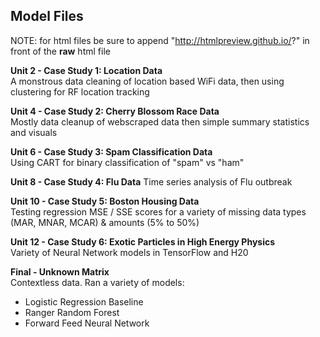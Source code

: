 ## Model Files
  
NOTE: for html files be sure to append "http://htmlpreview.github.io/?" in front of the **raw** html file  
  
**Unit 2 - Case Study 1: Location Data**  
A monstrous data cleaning of location based WiFi data, then using clustering for RF location tracking
  
**Unit 4 - Case Study 2: Cherry Blossom Race Data**  
Mostly data cleanup of webscraped data then simple summary statistics and visuals
  
**Unit 6 - Case Study 3: Spam Classification Data**  
Using CART for binary classification of "spam" vs "ham"

**Unit 8 - Case Study 4: Flu Data**
Time series analysis of Flu outbreak
  
**Unit 10 - Case Study 5: Boston Housing Data**  
Testing regression MSE / SSE scores for a variety of missing data types (MAR, MNAR, MCAR) & amounts (5% to 50%)
  
**Unit 12 - Case Study 6: Exotic Particles in High Energy Physics**  
Variety of Neural Network models in TensorFlow and H20 
  
**Final - Unknown Matrix**  
Contextless data. Ran a variety of models:

* Logistic Regression Baseline
* Ranger Random Forest
* Forward Feed Neural Network
